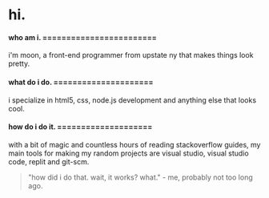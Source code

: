 # hi.

#### who am i. ========================
i'm moon, a front-end programmer from upstate ny that makes things look pretty.

#### what do i do. =====================
i specialize in html5, css, node.js development and anything else that looks cool.

#### how do i do it. ====================
with a bit of magic and countless hours of reading stackoverflow guides, my main tools for making my random projects are visual studio, visual studio code, replit and git-scm.


> "how did i do that. wait, it works? what." - me, probably not too long ago.
